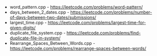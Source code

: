 - word_pattern.cpp - https://leetcode.com/problems/word-pattern/
- days_between_2_dates.cpp -   https://leetcode.com/problems/number-of-days-between-two-dates/submissions/      
- largest_time.cpp - https://leetcode.com/problems/largest-time-for-given-digits/     
- duplicate_file_system.cpp - https://leetcode.com/problems/find-duplicate-file-in-system/
- Rearrange_Spaces_Between_Words.cpp - https://leetcode.com/problems/rearrange-spaces-between-words/
